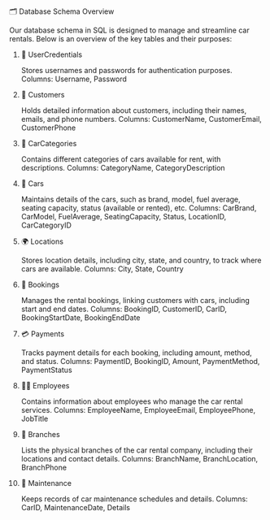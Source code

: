 🗂️ Database Schema Overview

Our database schema in SQL is designed to manage and streamline car rentals. Below is an overview of the key tables and their purposes:
1. 🔐 UserCredentials

    Stores usernames and passwords for authentication purposes.
    Columns: Username, Password

2. 👤 Customers

    Holds detailed information about customers, including their names, emails, and phone numbers.
    Columns: CustomerName, CustomerEmail, CustomerPhone

3. 🚗 CarCategories

    Contains different categories of cars available for rent, with descriptions.
    Columns: CategoryName, CategoryDescription

4. 🚙 Cars

    Maintains details of the cars, such as brand, model, fuel average, seating capacity, status (available or rented), etc.
    Columns: CarBrand, CarModel, FuelAverage, SeatingCapacity, Status, LocationID, CarCategoryID

5. 🌍 Locations

    Stores location details, including city, state, and country, to track where cars are available.
    Columns: City, State, Country

6. 📅 Bookings

    Manages the rental bookings, linking customers with cars, including start and end dates.
    Columns: BookingID, CustomerID, CarID, BookingStartDate, BookingEndDate

7. 💳 Payments

    Tracks payment details for each booking, including amount, method, and status.
    Columns: PaymentID, BookingID, Amount, PaymentMethod, PaymentStatus

8. 👨‍💼 Employees

    Contains information about employees who manage the car rental services.
    Columns: EmployeeName, EmployeeEmail, EmployeePhone, JobTitle

9. 🏢 Branches

    Lists the physical branches of the car rental company, including their locations and contact details.
    Columns: BranchName, BranchLocation, BranchPhone

10. 🔧 Maintenance

    Keeps records of car maintenance schedules and details.
    Columns: CarID, MaintenanceDate, Details

